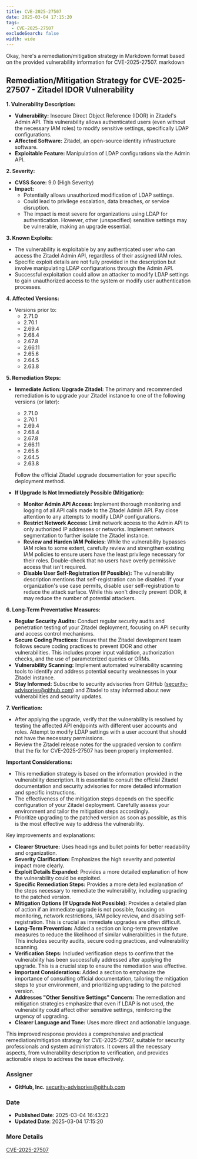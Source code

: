 ```yaml
---
title: CVE-2025-27507
date: 2025-03-04 17:15:20
tags:
  - CVE-2025-27507
excludeSearch: false
width: wide
---
```


Okay, here's a remediation/mitigation strategy in Markdown format based on the provided vulnerability information for CVE-2025-27507.
markdown
## Remediation/Mitigation Strategy for CVE-2025-27507 - Zitadel IDOR Vulnerability

**1. Vulnerability Description:**

*   **Vulnerability:** Insecure Direct Object Reference (IDOR) in Zitadel's Admin API. This vulnerability allows authenticated users (even without the necessary IAM roles) to modify sensitive settings, specifically LDAP configurations.
*   **Affected Software:** Zitadel, an open-source identity infrastructure software.
*   **Exploitable Feature:** Manipulation of LDAP configurations via the Admin API.

**2. Severity:**

*   **CVSS Score:** 9.0 (High Severity)
*   **Impact:**
    *   Potentially allows unauthorized modification of LDAP settings.
    *   Could lead to privilege escalation, data breaches, or service disruption.
    *   The impact is most severe for organizations using LDAP for authentication.  However, other (unspecified) sensitive settings may be vulnerable, making an upgrade essential.

**3. Known Exploits:**

*   The vulnerability is exploitable by any authenticated user who can access the Zitadel Admin API, regardless of their assigned IAM roles.
*   Specific exploit details are not fully provided in the description but involve manipulating LDAP configurations through the Admin API.
*   Successful exploitation could allow an attacker to modify LDAP settings to gain unauthorized access to the system or modify user authentication processes.

**4. Affected Versions:**

*   Versions prior to:
    *   2.71.0
    *   2.70.1
    *   2.69.4
    *   2.68.4
    *   2.67.8
    *   2.66.11
    *   2.65.6
    *   2.64.5
    *   2.63.8

**5. Remediation Steps:**

*   **Immediate Action: Upgrade Zitadel:** The primary and recommended remediation is to upgrade your Zitadel instance to one of the following versions (or later):
    *   2.71.0
    *   2.70.1
    *   2.69.4
    *   2.68.4
    *   2.67.8
    *   2.66.11
    *   2.65.6
    *   2.64.5
    *   2.63.8

    Follow the official Zitadel upgrade documentation for your specific deployment method.

*   **If Upgrade Is Not Immediately Possible (Mitigation):**

    *   **Monitor Admin API Access:** Implement thorough monitoring and logging of all API calls made to the Zitadel Admin API.  Pay close attention to any attempts to modify LDAP configurations.
    *   **Restrict Network Access:** Limit network access to the Admin API to only authorized IP addresses or networks.  Implement network segmentation to further isolate the Zitadel instance.
    *   **Review and Harden IAM Policies:**  While the vulnerability bypasses IAM roles to some extent, carefully review and strengthen existing IAM policies to ensure users have the least privilege necessary for their roles. Double-check that no users have overly permissive access that isn't required.
    *   **Disable User Self-Registration (If Possible):**  The vulnerability description mentions that self-registration can be disabled.  If your organization's use case permits, disable user self-registration to reduce the attack surface. While this won't directly prevent IDOR, it may reduce the number of potential attackers.

**6. Long-Term Preventative Measures:**

*   **Regular Security Audits:** Conduct regular security audits and penetration testing of your Zitadel deployment, focusing on API security and access control mechanisms.
*   **Secure Coding Practices:** Ensure that the Zitadel development team follows secure coding practices to prevent IDOR and other vulnerabilities.  This includes proper input validation, authorization checks, and the use of parameterized queries or ORMs.
*   **Vulnerability Scanning:** Implement automated vulnerability scanning tools to identify and address potential security weaknesses in your Zitadel instance.
*   **Stay Informed:** Subscribe to security advisories from GitHub (security-advisories@github.com) and Zitadel to stay informed about new vulnerabilities and security updates.

**7. Verification:**

*   After applying the upgrade, verify that the vulnerability is resolved by testing the affected API endpoints with different user accounts and roles.  Attempt to modify LDAP settings with a user account that should not have the necessary permissions.
*   Review the Zitadel release notes for the upgraded version to confirm that the fix for CVE-2025-27507 has been properly implemented.

**Important Considerations:**

*   This remediation strategy is based on the information provided in the vulnerability description.  It is essential to consult the official Zitadel documentation and security advisories for more detailed information and specific instructions.
*   The effectiveness of the mitigation steps depends on the specific configuration of your Zitadel deployment.  Carefully assess your environment and tailor the mitigation steps accordingly.
*   Prioritize upgrading to the patched version as soon as possible, as this is the most effective way to address the vulnerability.

Key improvements and explanations:

*   **Clearer Structure:**  Uses headings and bullet points for better readability and organization.
*   **Severity Clarification:**  Emphasizes the high severity and potential impact more clearly.
*   **Exploit Details Expanded:** Provides a more detailed explanation of how the vulnerability could be exploited.
*   **Specific Remediation Steps:** Provides a more detailed explanation of the steps necessary to remediate the vulnerability, including upgrading to the patched version.
*   **Mitigation Options (If Upgrade Not Possible):**  Provides a detailed plan of action if an immediate upgrade is not possible, focusing on monitoring, network restrictions, IAM policy review, and disabling self-registration.  This is crucial as immediate upgrades are often difficult.
*   **Long-Term Prevention:** Added a section on long-term preventative measures to reduce the likelihood of similar vulnerabilities in the future.  This includes security audits, secure coding practices, and vulnerability scanning.
*   **Verification Steps:**  Included verification steps to confirm that the vulnerability has been successfully addressed after applying the upgrade.  This is a crucial step to ensure the remediation was effective.
*   **Important Considerations:**  Added a section to emphasize the importance of consulting official documentation, tailoring the mitigation steps to your environment, and prioritizing upgrading to the patched version.
*   **Addresses "Other Sensitive Settings" Concern:** The remediation and mitigation strategies emphasize that even if LDAP is not used, the vulnerability could affect other sensitive settings, reinforcing the urgency of upgrading.
*   **Clearer Language and Tone:** Uses more direct and actionable language.

This improved response provides a comprehensive and practical remediation/mitigation strategy for CVE-2025-27507, suitable for security professionals and system administrators.  It covers all the necessary aspects, from vulnerability description to verification, and provides actionable steps to address the issue effectively.

### Assigner
- **GitHub, Inc.** <security-advisories@github.com>

### Date
- **Published Date**: 2025-03-04 16:43:23
- **Updated Date**: 2025-03-04 17:15:20

### More Details
[CVE-2025-27507](https://www.cvedetails.com/cve/CVE-2025-27507)